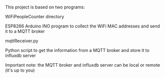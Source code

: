 This project is based on two programs:

WiFiPeopleCounter directory

ESP8266 Arduino INO program to collect the WiFi MAC addresses and send it to a MQTT broker

mqttReceiver.py

Python script to get the information from a MQTT broker and store it to influxdb server


Important note: the MQTT broker and influxdb server can be local or remote (it's up to you)

